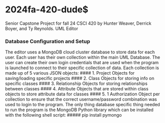 # 2024fa-420-dude$
Senior Capstone Project for fall 24 CSCI 420 by Hunter Weaver, Derrick Boyer, and Ty Reynolds. UML Editor

### Database Configuration and Setup
The editor uses a MongoDB cloud cluster database to store data for each user. Each user has their own collection within the main UML Database. The user can create their own login credentials that are used when the program is launched to connect to their specific collection of data. Each collection is made up of 5 various JSON objects:
    #### 1. Project Objects for saving/loading specific projects
    #### 2. Class Objects for storing info on specific classes
    #### 3. Relationship Objects for storing relationships between classes
    #### 4. Attribute Objects that are stored within class objects to store attribute data for classes
    #### 5. 1 Authorization Object per collection to ensure that the correct username/password combination was used to login to the program.
The only thing database specific thing needed to run the program is the MongoDB Python library which can be installed with the following shell script:
    ##### pip install pymongo
